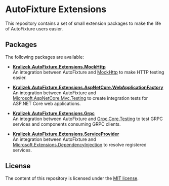 # AutoFixture Extensions
This repository contains a set of small extension packages to make the life of AutoFixture users easier.

## Packages
The following packages are available:

* **[Kralizek.AutoFixture.Extensions.MockHttp](src/MockHttp)**<br/>
  An integration between AutoFixture and [MockHttp](https://github.com/richardszalay/mockhttp) to make HTTP testing easier.

* **[Kralizek.AutoFixture.Extensions.AspNetCore.WebApplicationFactory](src/AspNetCore.WebApplicationFactory)**<br/>
  An integration between AutoFixture and [Microsoft.AspNetCore.Mvc.Testing](https://www.nuget.org/packages/Microsoft.AspNetCore.Mvc.Testing) to create integration tests for ASP.NET Core web applications.

* **[Kralizek.AutoFixture.Extensions.Grpc](src/Grpc)**<br/>
  An integration between AutoFixture and [Grpc.Core.Testing](https://www.nuget.org/packages/Grpc.Core.Testing/) to test GRPC services and components consuming GRPC clients.

* **[Kralizek.AutoFixture.Extensions.ServiceProvider](src/ServiceProvider)**<br/>
  An integration between AutoFixture and [Microsoft.Extensions.DependencyInjection](https://www.nuget.org/packages/Microsoft.Extensions.DependencyInjection) to resolve registered services.

## License
The content of this repository is licensed under the [MIT license](https://github.com/Kralizek/AutoFixtureExtensions/blob/master/LICENSE.txt).
